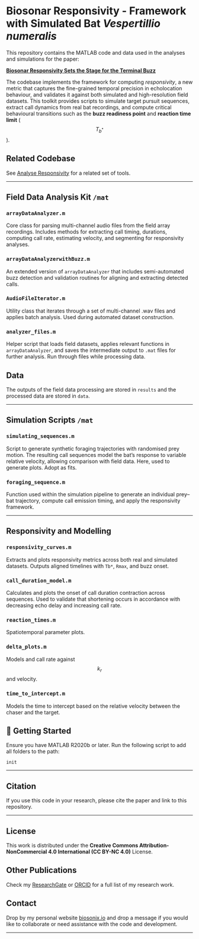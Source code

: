 # Biosonar Responsivity - Framework with Simulated Bat *Vespertillio numeralis*

This repository contains the MATLAB code and data used in the analyses and simulations for the paper:

**[Biosonar Responsivity Sets the Stage for the Terminal Buzz](https://www.biorxiv.org/content/10.1101/2025.06.16.659925v1)**  

The codebase implements the framework for computing *responsivity*, a new metric that captures the fine-grained temporal precision in echolocation behaviour, and validates it against both simulated and high-resolution field datasets. This toolkit provides scripts to simulate target pursuit sequences, extract call dynamics from real bat recordings, and compute critical behavioural transitions such as the **buzz readiness point** and **reaction time limit** ($$T_{b^*}$$).

## Related Codebase

See [Analyse Responsivity](https://github.com/raviumadi/analyse_responsivity) for a related set of tools. 

---

##  Field Data Analysis Kit `/mat`

### `arrayDataAnalyzer.m`  
Core class for parsing multi-channel audio files from the field array recordings. Includes methods for extracting call timing, durations, computing call rate, estimating velocity, and segmenting for responsivity analyses.

### `arrayDataAnalyzerwithBuzz.m`  
An extended version of `arrayDataAnalyzer` that includes semi-automated buzz detection and validation routines for aligning and extracting detected calls.

### `AudioFileIterator.m`

Utility class that iterates through a set of multi-channel .wav files and applies batch analysis. Used during automated dataset construction.

### `analyzer_files.m`  
Helper script that loads field datasets, applies relevant functions in `arrayDataAnalyzer`, and saves the intermediate output to `.mat` files for further analysis. Run through files while processing data. 

## Data

The outputs of the field data processing are stored in `results` and the processed data are stored in `data`. 

---

## Simulation Scripts `/mat`

### `simulating_sequences.m`

Script to generate synthetic foraging trajectories with randomised prey motion. The resulting call sequences model the bat’s response to variable relative velocity, allowing comparison with field data. Here, used to generate plots. Adopt as fits.

### `foraging_sequence.m`  
Function used within the simulation pipeline to generate an individual prey–bat trajectory, compute call emission timing, and apply the responsivity framework.

---

## Responsivity and Modelling

### `responsivity_curves.m`  
Extracts and plots responsivity metrics across both real and simulated datasets. Outputs aligned timelines with `Tb*`, `Rmax`, and buzz onset.

### `call_duration_model.m`  
Calculates and plots the onset of call duration contraction across sequences. Used to validate that shortening occurs in accordance with decreasing echo delay and increasing call rate.

### `reaction_times.m`

Spatiotemporal parameter plots.

### `delta_plots.m`

Models and call rate against $$k_r$$ and velocity.

### `time_to_intercept.m`

Models the time to intercept based on the relative velocity between the chaser and the target.

## 🧪 Getting Started

Ensure you have MATLAB R2020b or later. Run the following script to add all folders to the path:

```
init
```

---

## Citation

If you use this code in your research, please cite the paper and link to this repository.

---

## License

This work is distributed under the **Creative Commons Attribution-NonCommercial 4.0 International (CC BY-NC 4.0)** License.


## Other Publications

Check my [ResearchGate](https://www.researchgate.net/profile/Ravi-Umadi-3) or [ORCID](https://orcid.org/0000-0003-3867-1769) for a full list of my research work. 

## Contact

Drop by my personal website [biosonix.io](https://biosonix.io) and drop a message if you would like to collaborate or need assistance with the code and development. 

---